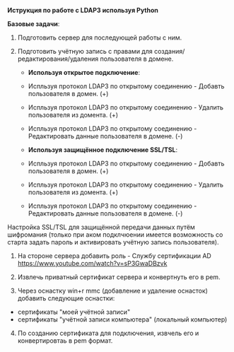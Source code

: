 **Иструкция по работе с LDAP3 используя Python**

**Базовые задачи**:

1. Подготовить сервер для последующей работы с ним.
2. Подготовить учётную запись с правами для создания/редактирования/удаления пользователя в домене.

    - **Используя открытое подключение**:

    - Испльзуя протокол LDAP3 по открытому соединению - Добавть пользователя в домен. (+)
    - Испльзуя протокол LDAP3 по открытому соединению  - Удалить пользователя из домента. (+) 
    - Испльзуя протокол LDAP3 по открытому соединению  - Редактировать данные пользователя в домене. (-)


    - **Используя защищённое подключение SSL/TSL**:

    - Испльзуя протокол LDAP3 по открытому соединению - Добавть пользователя в домен. (+)
    - Испльзуя протокол LDAP3 по открытому соединению  - Удалить пользователя из домента. (+) 
    - Испльзуя протокол LDAP3 по открытому соединению  - Редактировать данные пользователя в домене. (-)


Настройка SSL/TSL для защищённой передачи данных путём шифромания
(только при аком подклчюении имеется возможность со старта задать пароль и активировать учётную запись пользователя).

1. На стороне сервера добавить роль - Службу сертификации AD
https://www.youtube.com/watch?v=sP3GwaDBzvk

2. Извлечь приватный сертификат сервера и конвертнуть его в pem.

3. Через оснастку win+r mmc (добавление и удаление оснасток) добавить следующие оснастки:
- сертификаты "моей учётной записи"
- сертификаты "учётной записи компьютера"  (локальный компьютер)

4. По созданию сертификата для подключения, извчель его и конвертировтаь в pem формат.